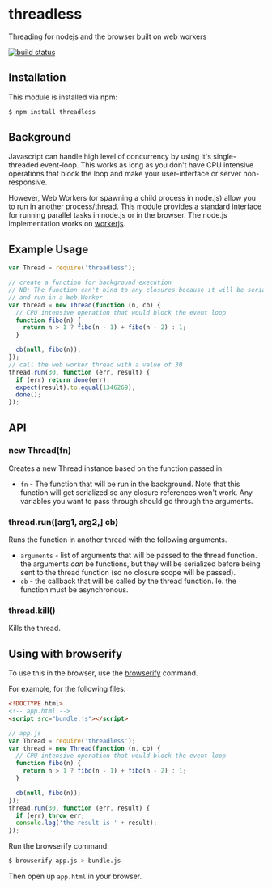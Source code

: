 # threadless

Threading for nodejs and the browser built on web workers

[![build status](https://secure.travis-ci.org/eugeneware/threadless.png)](http://travis-ci.org/eugeneware/threadless)

## Installation

This module is installed via npm:

``` bash
$ npm install threadless
```

## Background

Javascript can handle high level of concurrency by using it's single-threaded
event-loop. This works as long as you don't have CPU intensive operations that
block the loop and make your user-interface or server non-responsive.

However, Web Workers (or spawning a child process in node.js) allow you to
run in another process/thread. This module provides a standard interface
for running parallel tasks in node.js or in the browser. The node.js
implementation works on [workerjs](https://github.com/eugeneware/workerjs).

## Example Usage

``` js
var Thread = require('threadless');

// create a function for background execution
// NB: The function can't bind to any closures because it will be serialized
// and run in a Web Worker
var thread = new Thread(function (n, cb) {
  // CPU intensive operation that would block the event loop
  function fibo(n) {
    return n > 1 ? fibo(n - 1) + fibo(n - 2) : 1;
  }

  cb(null, fibo(n));
});
// call the web worker thread with a value of 30
thread.run(30, function (err, result) {
  if (err) return done(err);
  expect(result).to.equal(1346269);
  done();
});
```

## API

### new Thread(fn)

Creates a new Thread instance based on the function passed in:

* `fn` - The function that will be run in the background. Note that this
  function will get serialized so any closure references won't work.
  Any variables you want to pass through should go through the arguments.

### thread.run([arg1, arg2,] cb)

 Runs the function in another thread with the following arguments.

 * `arguments` - list of arguments that will be passed to the thread function.
   the arguments _can_ be functions, but they will be serialized before being
   sent to the thread function (so no closure scope will be passed).
 * `cb` - the callback that will be called by the thread function. Ie. the
   function must be asynchronous.

### thread.kill()

Kills the thread.

## Using with browserify

To use this in the browser, use the
[browserify](https://github.com/substack/node-browserify) command.

For example, for the following files:

``` html
<!DOCTYPE html>
<!-- app.html -->
<script src="bundle.js"></script>
```

``` js
// app.js
var Thread = require('threadless');
var thread = new Thread(function (n, cb) {
  // CPU intensive operation that would block the event loop
  function fibo(n) {
    return n > 1 ? fibo(n - 1) + fibo(n - 2) : 1;
  }

  cb(null, fibo(n));
});
thread.run(30, function (err, result) {
  if (err) throw err;
  console.log('the result is ' + result);
});
```

Run the browserify command:

``` bash
$ browserify app.js > bundle.js
```

Then open up `app.html` in your browser.
